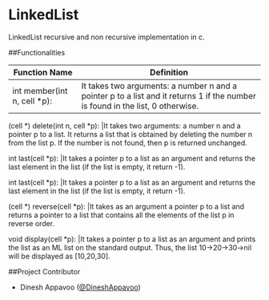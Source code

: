 LinkedList
=======================

LinkedList recursive and non recursive implementation in c.

##Functionalities

Function Name | Definition
------------ | -------------
int member(int n, cell *p): |It takes two arguments: a number n and a pointer p to a list and it returns 1 if the number is found in the list, 0 otherwise.

(cell *) delete(int n, cell *p): |It takes two arguments: a number n and a pointer p to a list. It returns a list that is obtained by deleting the number n from the list
p. If the number is not found, then p is returned unchanged.

int last(cell *p): |It takes a pointer p to a list as an argument and returns the last element in the list (if the list is empty, it return -1).int last(cell *p): |It takes a pointer p to a list as an argument and returns the last element in the list (if the list is empty, it return -1).

(cell *) reverse(cell *p): |It takes as an argument a pointer p to a list and returns a pointer to a list that contains all the elements of the list p in reverse order.void display(cell *p): |It takes a pointer p to a list as an argument and prints the list as an ML list on the standard output. Thus, the list 10->20->30->nil will be
displayed as [10,20,30].

##Project Contributor

* Dinesh Appavoo ([@DineshAppavoo](https://twitter.com/DineshAppavoo))

